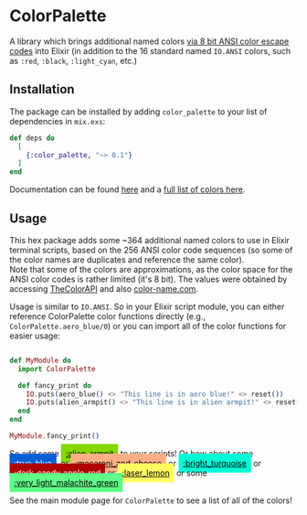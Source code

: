 # ColorPalette

A library which brings additional named colors [via 8 bit ANSI color escape codes](https://en.wikipedia.org/wiki/ANSI_escape_code#8-bit)
into Elixir (in addition to the 16 standard named `IO.ANSI` colors, such as `:red`, `:black`, `:light_cyan`, etc.)

## Installation

The package can be installed by adding `color_palette` to your list of dependencies in `mix.exs`:

```elixir
def deps do
  [
    {:color_palette, "~> 0.1"}
  ]
end
```

Documentation can be found [here](https://hexdocs.pm/color_palette/readme.html) and a 
[full list of colors here](ColorPalette.html#summary).

## Usage

This hex package adds some ~364 additional named colors to use in Elixir terminal scripts, based on 
the 256 ANSI color code sequences (so some of the color names are duplicates and reference the same color).  
Note that some of the colors are approximations, as the color space for the ANSI color codes is rather 
limited (it's 8 bit).  The values were obtained by accessing [TheColorAPI](https://www.thecolorapi.com/) and 
also [color-name.com](https://www.color-name.com/).

Usage is similar to `IO.ANSI`.  So in your Elixir script module, you can either reference ColorPalette
color functions directly (e.g., `ColorPalette.aero_blue/0`) or you can import all of the color functions
for easier usage:

```elixir

def MyModule do
  import ColorPalette

  def fancy_print do
    IO.puts(aero_blue() <> "This line is in aero blue!" <> reset())
    IO.puts(alien_armpit() <> "This line is in alien armpit!" <> reset())
  end
end

MyModule.fancy_print()
```

So add some 
<a href="ColorPalette.html#alien_armpit/0" style="padding: 0.5rem; color: black; background-color: #87d700;">:alien_armpit</a>
to your scripts!  Or how about some
<a href="ColorPalette.html#true_blue/0" style="padding: 0.5rem; color: white; background-color: #005fd7;">:true_blue</a>,
or 
<a href="ColorPalette.html#macaroni_and_cheese/0" style="padding: 0.5rem; color: black; background-color: #ffaf87;">:macaroni_and_cheese</a>
or 
<a href="ColorPalette.html#bright_turquoise/0" style="padding: 0.5rem; color: black; background-color: #00ffd7;">:bright_turquoise</a>
or 
<a href="ColorPalette.html#dark_candy_apple_red/0" style="padding: 0.5rem; color: white; background-color: #af0000;">:dark_candy_apple_red</a>
or 
<a href="ColorPalette.html#laser_lemon/0" style="padding: 0.5rem; color: black; background-color: #ffff5f;">:laser_lemon</a>
or some
<a href="ColorPalette.html#very_light_malachite_green/0" style="padding: 0.5rem; color: black; background-color: #5fff87;">:very_light_malachite_green</a>

See the main module page for `ColorPalette` to see a list of all of the colors!
